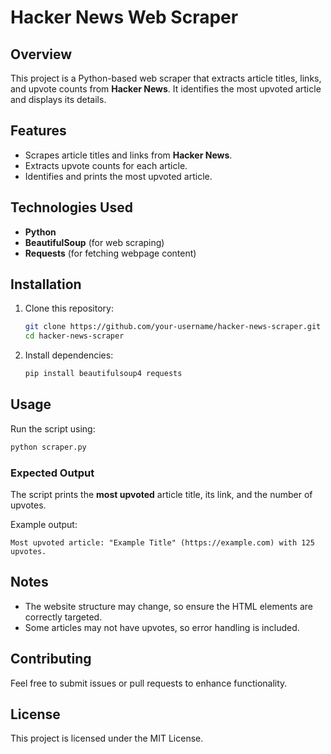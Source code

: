 # Hacker News Web Scraper

## Overview
This project is a Python-based web scraper that extracts article titles, links, and upvote counts from **Hacker News**. It identifies the most upvoted article and displays its details.

## Features
- Scrapes article titles and links from **Hacker News**.
- Extracts upvote counts for each article.
- Identifies and prints the most upvoted article.

## Technologies Used
- **Python**
- **BeautifulSoup** (for web scraping)
- **Requests** (for fetching webpage content)

## Installation
1. Clone this repository:
   ```sh
   git clone https://github.com/your-username/hacker-news-scraper.git
   cd hacker-news-scraper
   ```
2. Install dependencies:
   ```sh
   pip install beautifulsoup4 requests
   ```

## Usage
Run the script using:
```sh
python scraper.py
```

### Expected Output
The script prints the **most upvoted** article title, its link, and the number of upvotes.

Example output:
```
Most upvoted article: "Example Title" (https://example.com) with 125 upvotes.
```

## Notes
- The website structure may change, so ensure the HTML elements are correctly targeted.
- Some articles may not have upvotes, so error handling is included.

## Contributing
Feel free to submit issues or pull requests to enhance functionality.

## License
This project is licensed under the MIT License.

